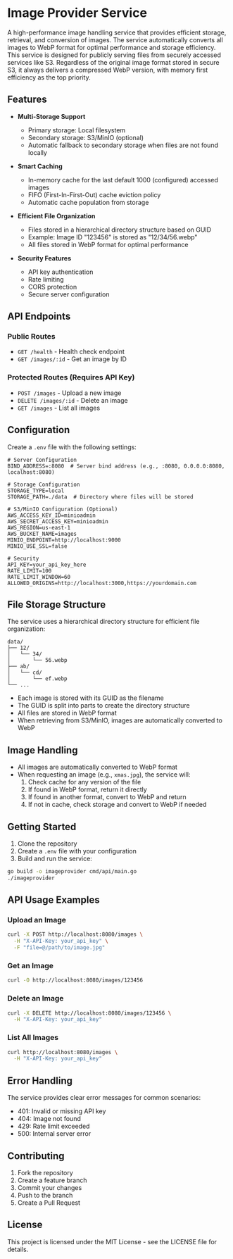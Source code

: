 # Image Provider Service

A high-performance image handling service that provides efficient storage, retrieval, and conversion of images. The service automatically converts all images to WebP format for optimal performance and storage efficiency.
This service is designed for publicly serving files from securely accessed services like S3. Regardless of the original image format stored in secure S3, it always delivers a compressed WebP version, with memory first efficiency as the top priority.


## Features

- **Multi-Storage Support**
  - Primary storage: Local filesystem
  - Secondary storage: S3/MinIO (optional)
  - Automatic fallback to secondary storage when files are not found locally

- **Smart Caching**
  - In-memory cache for the last default 1000 (configured) accessed images
  - FIFO (First-In-First-Out) cache eviction policy
  - Automatic cache population from storage

- **Efficient File Organization**
  - Files stored in a hierarchical directory structure based on GUID
  - Example: Image ID "123456" is stored as "12/34/56.webp"
  - All files stored in WebP format for optimal performance

- **Security Features**
  - API key authentication
  - Rate limiting
  - CORS protection
  - Secure server configuration

## API Endpoints

### Public Routes
- `GET /health` - Health check endpoint
- `GET /images/:id` - Get an image by ID

### Protected Routes (Requires API Key)
- `POST /images` - Upload a new image
- `DELETE /images/:id` - Delete an image
- `GET /images` - List all images

## Configuration

Create a `.env` file with the following settings:

```env
# Server Configuration
BIND_ADDRESS=:8080  # Server bind address (e.g., :8080, 0.0.0.0:8080, localhost:8080)

# Storage Configuration
STORAGE_TYPE=local
STORAGE_PATH=./data  # Directory where files will be stored

# S3/MinIO Configuration (Optional)
AWS_ACCESS_KEY_ID=minioadmin
AWS_SECRET_ACCESS_KEY=minioadmin
AWS_REGION=us-east-1
AWS_BUCKET_NAME=images
MINIO_ENDPOINT=http://localhost:9000
MINIO_USE_SSL=false

# Security
API_KEY=your_api_key_here
RATE_LIMIT=100
RATE_LIMIT_WINDOW=60
ALLOWED_ORIGINS=http://localhost:3000,https://yourdomain.com
```

## File Storage Structure

The service uses a hierarchical directory structure for efficient file organization:

```
data/
├── 12/
│   └── 34/
│       └── 56.webp
├── ab/
│   └── cd/
│       └── ef.webp
└── ...
```

- Each image is stored with its GUID as the filename
- The GUID is split into parts to create the directory structure
- All files are stored in WebP format
- When retrieving from S3/MinIO, images are automatically converted to WebP

## Image Handling

- All images are automatically converted to WebP format
- When requesting an image (e.g., `xmas.jpg`), the service will:
  1. Check cache for any version of the file
  2. If found in WebP format, return it directly
  3. If found in another format, convert to WebP and return
  4. If not in cache, check storage and convert to WebP if needed

## Getting Started

1. Clone the repository
2. Create a `.env` file with your configuration
3. Build and run the service:

```bash
go build -o imageprovider cmd/api/main.go
./imageprovider
```

## API Usage Examples

### Upload an Image
```bash
curl -X POST http://localhost:8080/images \
  -H "X-API-Key: your_api_key" \
  -F "file=@/path/to/image.jpg"
```

### Get an Image
```bash
curl -O http://localhost:8080/images/123456
```

### Delete an Image
```bash
curl -X DELETE http://localhost:8080/images/123456 \
  -H "X-API-Key: your_api_key"
```

### List All Images
```bash
curl http://localhost:8080/images \
  -H "X-API-Key: your_api_key"
```

## Error Handling

The service provides clear error messages for common scenarios:
- 401: Invalid or missing API key
- 404: Image not found
- 429: Rate limit exceeded
- 500: Internal server error

## Contributing

1. Fork the repository
2. Create a feature branch
3. Commit your changes
4. Push to the branch
5. Create a Pull Request

## License

This project is licensed under the MIT License - see the LICENSE file for details. 